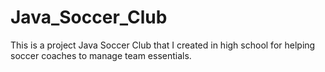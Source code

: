 # Java_Soccer_Club

This is a project Java Soccer Club that I created in high school for helping soccer coaches to manage team essentials.
